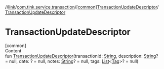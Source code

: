 //[link](../../index.md)/[com.tink.service.transaction](../index.md)/[[common]TransactionUpdateDescriptor](index.md)/[TransactionUpdateDescriptor](-transaction-update-descriptor.md)



# TransactionUpdateDescriptor  
[common]  
Content  
fun [TransactionUpdateDescriptor](-transaction-update-descriptor.md)(transactionId: [String](https://kotlinlang.org/api/latest/jvm/stdlib/kotlin/-string/index.html), description: [String](https://kotlinlang.org/api/latest/jvm/stdlib/kotlin/-string/index.html)? = null, date: <ERROR CLASS>? = null, notes: [String](https://kotlinlang.org/api/latest/jvm/stdlib/kotlin/-string/index.html)? = null, tags: [List](https://kotlinlang.org/api/latest/jvm/stdlib/kotlin.collections/-list/index.html)<[Tag](../../com.tink.model.transaction/[common]-tag/index.md)>? = null)  



